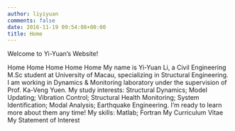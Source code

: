 ```yaml
---
author: liyiyuan
comments: false
date: 2016-11-19 09:54:08+00:00
title: Home
---
```


Welcome to Yi-Yuan’s Website!

Home
Home
Home
Home
Home
My name is Yi-Yuan Li, a Civil Engineering M.Sc student at University of Macau, specializing in Structural Engineering. I am working in Dynamics & Monitoring laboratory under the supervision of Prof. Ka-Veng Yuen.
My study interests: Structural Dynamics; Model Updating; Vibration Control; Structural Health Monitoring; System Identification; Modal Analysis; Earthquake Engineering. I’m ready to learn more about them any time!
My skills: Matlab; Fortran
My Curriculum  Vitae
My Statement of Interest
